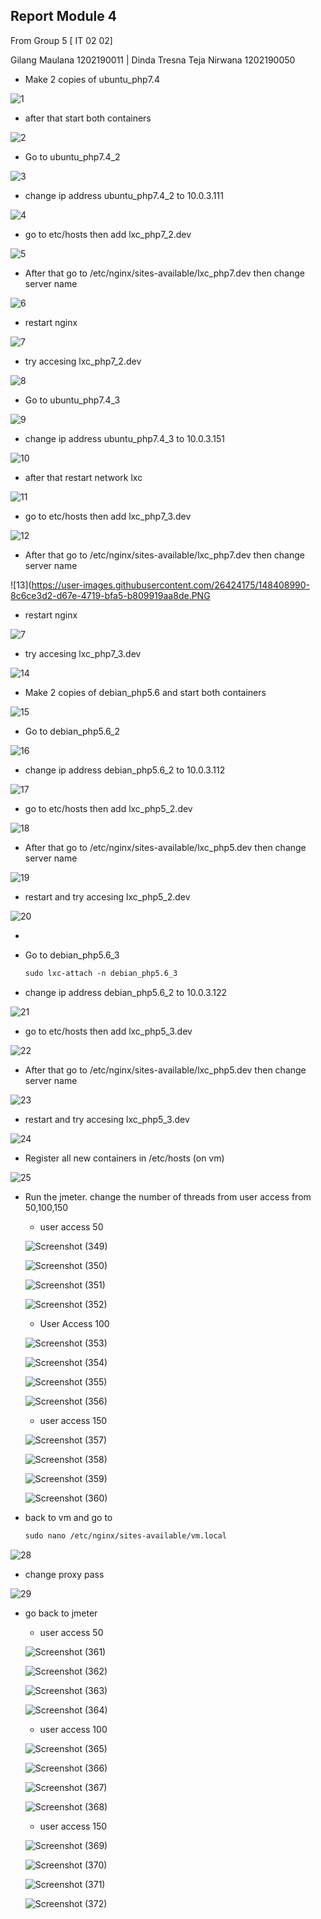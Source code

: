 ## Report Module 4

From Group 5 [ IT 02 02]

Gilang Maulana 1202190011 | Dinda Tresna Teja Nirwana 1202190050

* Make 2 copies of ubuntu_php7.4

![1](https://user-images.githubusercontent.com/26424175/148408860-add5b086-8bd9-4bb5-995b-22d812362781.PNG)

* after that start both containers

![2](https://user-images.githubusercontent.com/26424175/148408875-ca1365d9-adc9-4ce1-9881-139db2b92ebf.PNG)

* Go to ubuntu_php7.4_2 

![3](https://user-images.githubusercontent.com/26424175/148408883-db3d4dbc-194f-4987-8e9d-1d66c544851d.PNG)

* change ip address ubuntu_php7.4_2  to 10.0.3.111 

![4](https://user-images.githubusercontent.com/26424175/148408889-e03ed416-5376-4f2e-97b3-e38f1d0dd974.PNG)

* go to etc/hosts then add lxc_php7_2.dev

![5](https://user-images.githubusercontent.com/26424175/148408900-99aa0600-f73e-4dd5-a4cc-e063c399d48d.PNG)

* After that go to /etc/nginx/sites-available/lxc_php7.dev then change server name 

![6](https://user-images.githubusercontent.com/26424175/148408911-c9ce2feb-6284-411f-894d-36015e79e5ae.PNG)

* restart nginx

![7](https://user-images.githubusercontent.com/26424175/148408928-85cf290e-be68-4a8e-87eb-6269f073d968.PNG)

* try accesing lxc_php7_2.dev

![8](https://user-images.githubusercontent.com/26424175/148408936-2a1d03b7-e3c5-43f6-86b4-ce7e39f18f4d.PNG)

* Go to ubuntu_php7.4_3

![9](https://user-images.githubusercontent.com/26424175/148408949-60840b9f-331d-4c20-b095-f3c45d5e25ad.PNG)

* change ip address ubuntu_php7.4_3  to 10.0.3.151 

![10](https://user-images.githubusercontent.com/26424175/148408959-6861b07b-519e-4d5c-8b21-5c80d2bce50d.PNG)

* after that restart network lxc

![11](https://user-images.githubusercontent.com/26424175/148408974-647a0b7e-7182-4d88-9fac-be7124813136.PNG)

* go to etc/hosts then add lxc_php7_3.dev

![12](https://user-images.githubusercontent.com/26424175/148408978-6ebeeb72-320b-450e-911a-d1abc76f22cf.PNG)

* After that go to /etc/nginx/sites-available/lxc_php7.dev then change server name 

![13](https://user-images.githubusercontent.com/26424175/148408990-8c6ce3d2-d67e-4719-bfa5-b809919aa8de.PNG

* restart nginx

![7](https://user-images.githubusercontent.com/26424175/148408928-85cf290e-be68-4a8e-87eb-6269f073d968.PNG)

* try accesing lxc_php7_3.dev

![14](https://user-images.githubusercontent.com/26424175/148408994-f81f16a6-7728-4894-bd84-eea0f11ddc7a.PNG)

* Make 2 copies of debian_php5.6 and start both containers

![15](https://user-images.githubusercontent.com/26424175/148409003-7f609460-0a49-4c02-b761-2b70beb65bf7.PNG)

* Go to debian_php5.6_2 

![16](https://user-images.githubusercontent.com/26424175/148409013-ab92ac33-4bb7-4c10-a64a-0a22a7ed1c6b.PNG)

* change ip address debian_php5.6_2  to 10.0.3.112 

![17](https://user-images.githubusercontent.com/26424175/148409027-88afdefd-848b-4195-85f0-e1ee4ede0182.PNG)

* go to etc/hosts then add lxc_php5_2.dev

![18](https://user-images.githubusercontent.com/26424175/148409050-16d1467c-374a-4168-bb4a-e2917e042348.PNG)

* After that go to /etc/nginx/sites-available/lxc_php5.dev then change server name 

![19](https://user-images.githubusercontent.com/26424175/148409058-854e97b3-1f70-4ced-9073-8e10c324b255.PNG)

* restart and try accesing lxc_php5_2.dev

![20](https://user-images.githubusercontent.com/26424175/148409069-9a0b8a17-ba5c-48a4-a3b7-3b3558e483da.PNG)

* 

* Go to debian_php5.6_3

  ```markdown
  sudo lxc-attach -n debian_php5.6_3
  ```

  

* change ip address debian_php5.6_2  to 10.0.3.122 

![21](https://user-images.githubusercontent.com/26424175/148409073-646c72e9-265d-433c-915b-4dc7bf5049f1.PNG)

* go to etc/hosts then add lxc_php5_3.dev

![22](https://user-images.githubusercontent.com/26424175/148409086-d0d5afb6-9225-49c0-97d9-b3f1dea38688.PNG)

* After that go to /etc/nginx/sites-available/lxc_php5.dev then change server name 

![23](https://user-images.githubusercontent.com/26424175/148409090-abcf83b6-7da3-4e8f-b2cb-1b6a18795ddf.PNG)

* restart and try accesing lxc_php5_3.dev

![24](https://user-images.githubusercontent.com/26424175/148409102-8c884fa2-b4cf-4504-9308-85e06c01a9f7.PNG)

* Register all new containers in /etc/hosts (on vm)

![25](https://user-images.githubusercontent.com/26424175/148409151-1b3da433-32c8-4b6f-9918-1cf5140a8155.PNG)

* Run the jmeter. change the number of threads from user access from 50,100,150

  * user access 50

  ![Screenshot (349)](https://user-images.githubusercontent.com/26424175/148410013-1a3da54b-830b-40e5-bd91-0f199febba68.png)

  ![Screenshot (350)](https://user-images.githubusercontent.com/26424175/148410024-2ec1a86f-1433-4375-90cb-7d5c5c3c43fd.png)

  ![Screenshot (351)](https://user-images.githubusercontent.com/26424175/148410031-655ae6fc-a6b9-4614-87f7-f9358f7d4cfc.png)

  ![Screenshot (352)](https://user-images.githubusercontent.com/26424175/148410041-f5daa322-dae8-4264-a4ad-67a684c96fff.png)

  * User Access 100

  ![Screenshot (353)](https://user-images.githubusercontent.com/26424175/148410057-78146ecb-2ae5-4f35-8e86-a5de6ead445c.png)

  ![Screenshot (354)](https://user-images.githubusercontent.com/26424175/148410068-1f204be7-af60-4539-8a91-c4be211fd4ef.png)

  ![Screenshot (355)](https://user-images.githubusercontent.com/26424175/148410093-e54d89e0-729d-4a3f-9090-17900a331d44.png)

  ![Screenshot (356)](https://user-images.githubusercontent.com/26424175/148410100-59287b4f-c460-432e-8a82-cf2c6cb6c646.png)

  * user access 150

  ![Screenshot (357)](https://user-images.githubusercontent.com/26424175/148410136-374f8e86-f5ea-4110-b374-2d7c46d79cfb.png)

  ![Screenshot (358)](https://user-images.githubusercontent.com/26424175/148410147-d2f42f58-54c1-429e-9dd1-d4b828eedcb6.png)

  ![Screenshot (359)](https://user-images.githubusercontent.com/26424175/148410158-ef2f1f2e-3e6c-47bb-a8bd-2f4b1100302b.png)

  ![Screenshot (360)](https://user-images.githubusercontent.com/26424175/148410172-0e1c82b9-c7ec-4a4b-936d-2d3d6a886df4.png)

* back to vm and go to 

  ```markdown
  sudo nano /etc/nginx/sites-available/vm.local
  ```

![28](https://user-images.githubusercontent.com/26424175/148409194-cc2d07c2-32b7-47bb-8d55-3d8cd1f4599b.PNG)

* change proxy pass

![29](https://user-images.githubusercontent.com/26424175/148409201-42de1a23-44de-405f-beaf-1f5ff8f53d9f.PNG)

* go back to jmeter

  * user access 50

  ![Screenshot (361)](https://user-images.githubusercontent.com/26424175/148410184-a69453c3-ad04-4dac-a542-ac2488918f59.png)

  ![Screenshot (362)](https://user-images.githubusercontent.com/26424175/148410203-2fa27e05-dbd7-4687-86a0-bf38fe603153.png)

  ![Screenshot (363)](https://user-images.githubusercontent.com/26424175/148410213-2e636f03-dd03-405e-804c-e76bf742f850.png)

  ![Screenshot (364)](https://user-images.githubusercontent.com/26424175/148410224-d1b55962-2320-4305-a851-a3ea1619f556.png)

  * user access 100

  ![Screenshot (365)](https://user-images.githubusercontent.com/26424175/148410234-3bb1ad3a-2e2a-4421-8a07-9f3a2302b2a5.png)

  ![Screenshot (366)](https://user-images.githubusercontent.com/26424175/148410254-8e403159-04ef-4b06-b776-1b35fb331e5e.png)

  ![Screenshot (367)](https://user-images.githubusercontent.com/26424175/148410266-dbb5187e-7459-4bd6-8337-c632ffdc9026.png)

  ![Screenshot (368)](https://user-images.githubusercontent.com/26424175/148410271-38a2e22e-e630-4ef1-b849-7a66b81fedd4.png)

  * user access 150

  ![Screenshot (369)](https://user-images.githubusercontent.com/26424175/148410278-3c9b133b-2a16-4deb-97fb-caa085203fac.png)

  ![Screenshot (370)](https://user-images.githubusercontent.com/26424175/148410288-ef56283b-9300-48ab-99dd-fe2bf2ce9f67.png)

  ![Screenshot (371)](https://user-images.githubusercontent.com/26424175/148410296-e237e478-26f1-4912-a9c7-f9006bfb1544.png)

  ![Screenshot (372)](https://user-images.githubusercontent.com/26424175/148410303-93183cae-72c6-415a-8b15-db4b461cb8d8.png)

